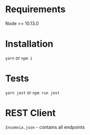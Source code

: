 # Requirements
Node >= 10.13.0

# Installation
`yarn` or `npm i`

# Tests
`yarn jest` or `npm run jest`

# REST Client
`Insomnia.json` - contains all endpoints
